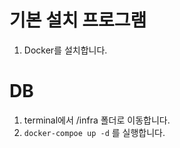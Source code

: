 # 기본 설치 프로그램
1. Docker를 설치합니다.

# DB
1. terminal에서 /infra 폴더로 이동합니다.
2. ```docker-compoe up -d``` 를 실행합니다.


